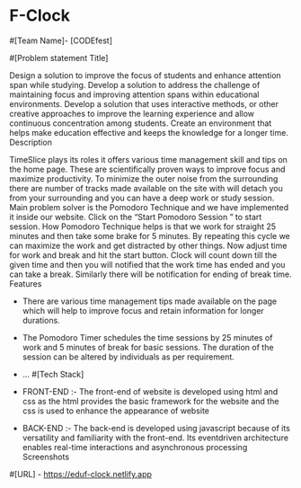 # F-Clock

#[Team Name]- [CODEfest]

#[Problem statement Title]

Design a solution to improve the focus of students and enhance attention span while studying.
Develop a solution to address the challenge of maintaining focus and improving attention spans within educational environments. Develop a solution that uses interactive methods, or other creative approaches to improve the learning experience and allow continuous concentration among students. Create an environment that helps make education effective and keeps the knowledge for a longer time.
Description

TimeSlice plays its roles it offers various time management skill and tips on the home page. These are scientifically proven ways to improve focus and maximize productivity. To minimize the outer noise from the surrounding there are number of tracks made available on the site with will detach you from your surrounding and you can have a deep work or study session.
Main problem solver is the Pomodoro Technique and we have implemented it inside our website. Click on the “Start Pomodoro Session ” to start session.
How Pomodoro Technique helps is that we work for straight 25 minutes and then take some brake for 5 minutes. By repeating this cycle we can maximize the work and get distracted by other things. Now adjust time for work and break and hit the start button. Clock will count down till the given time and then you will notified that the work time has ended and you can take a break. Similarly there will be notification for ending of break time.
Features

* There are various time management tips made available on the page which will help to improve focus and retain information for longer durations.
* The Pomodoro Timer schedules the time sessions by 25 minutes of work and 5 minutes of break for basic sessions. The duration of the session can be altered by individuals as per requirement.
* ...
#[Tech Stack]

* FRONT-END :- The front-end of website is developed using html and css as the html provides the basic framework for the website and the css is used to enhance the appearance of website
* BACK-END :- The back-end is developed using javascript because of its versatility and familiarity with the front-end. Its eventdriven architecture enables real-time interactions and asynchronous processing
Screenshots

#[URL] - https://eduf-clock.netlify.app

